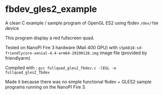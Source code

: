 # fbdev_gles2_example

A clean C example / sample program of OpenGL ES2 using fbdev `/dev/fb0` device

This program display a red fullscreen quad.

Tested on NanoPI Fire 3 hardware (Mali 400 GPU) with `s5p6818-sd-friendlycore-xenial-4.4-arm64-20190128.img` image file (provided by friendlyarm)

Compiled with : `gcc fullquad_gles2_fbdev.c -lEGL -o fullquad_gles2_fbdev`

Made it because there was no simple functional fbdev + GLES2 sample programs running on the NanoPI Fire 3.